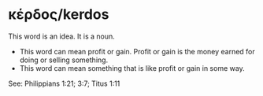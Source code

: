 # κέρδος/kerdos
This word is an idea. It is a noun.
* This word can mean profit or gain. Profit or gain is the money earned for doing or selling something. 
* This word can mean something that is like profit or gain in some way.

See: Philippians 1:21; 3:7; Titus 1:11
